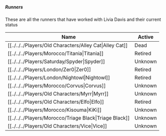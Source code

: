 ##### Runners
These are all the runners that have worked with Livia Davis and their current status

Name | Active
-------- | -------
[[../../../Players/Old Characters/Alley Cat\|Alley Cat]] | Dead
[[../../../Players/Morocco/Titania\|Titania]]  | Retired
[[../../../Players/Saturday/Spyder\|Spyder]]  |  Unknown
[[../../../Players/London/Zer0\|Zer0]]  |  Retired
[[../../../Players/London/Nightowl\|Nightowl]]  |  Retired
[[../../../Players/Morocco/Corvus\|Corvus]]  |  Unknown
[[../../../Players/Old Characters/Myrr\|Myrr]]  |  Unknown
[[../../../Players/Old Characters/Elfo\|Elfo]]  |  Retired
[[../../../Players/Morocco/Kisouma\|KiKi]]  |  Unknown
[[../../../Players/Morocco/Triage Black\|Triage Black]]  |  Unknown
[[../../../Players/Old Characters/Vice\|Vice]]  |  Unknown

